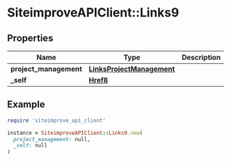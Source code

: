 # SiteimproveAPIClient::Links9

## Properties

| Name | Type | Description | Notes |
| ---- | ---- | ----------- | ----- |
| **project_management** | [**LinksProjectManagement**](LinksProjectManagement.md) |  | [optional] |
| **_self** | [**Href8**](Href8.md) |  | [optional] |

## Example

```ruby
require 'siteimprove_api_client'

instance = SiteimproveAPIClient::Links9.new(
  project_management: null,
  _self: null
)
```

